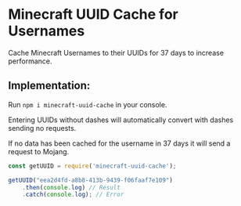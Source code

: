 # Minecraft UUID Cache for Usernames

Cache Minecraft Usernames to their UUIDs for 37 days to increase performance.

## Implementation:

Run `npm i minecraft-uuid-cache` in your console.

Entering UUIDs without dashes will automatically convert with dashes sending no requests.

If no data has been cached for the username in 37 days it will send a request to Mojang.

```js
const getUUID = require('minecraft-uuid-cache');

getUUID("eea2d4fd-a8b8-413b-9439-f06faaf7e109")
    .then(console.log) // Result
    .catch(console.log); // Error
```

